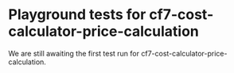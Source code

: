 # Playground tests for cf7-cost-calculator-price-calculation
We are still awaiting the first test run for cf7-cost-calculator-price-calculation.
